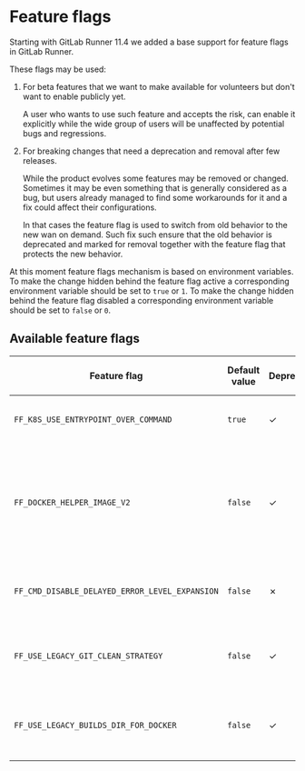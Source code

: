 # Feature flags

Starting with GitLab Runner 11.4 we added a base support for feature flags in GitLab Runner.

These flags may be used:

1. For beta features that we want to make available for volunteers but don't want to enable publicly yet.

    A user who wants to use such feature and accepts the risk, can enable it explicitly while the wide
    group of users will be unaffected by potential bugs and regressions.

1. For breaking changes that need a deprecation and removal after few releases.

    While the product evolves some features may be removed or changed. Sometimes it may be even something
    that is generally considered as a bug, but users already managed to find some workarounds for it
    and a fix could affect their configurations.

    In that cases the feature flag is used to switch from old behavior to the new wan on demand. Such
    fix such ensure that the old behavior is deprecated and marked for removal together with the feature
    flag that protects the new behavior.

At this moment feature flags mechanism is based on environment variables. To make the change hidden behind
the feature flag active a corresponding environment variable should be set to `true` or `1`. To make the
change hidden behind the feature flag disabled a corresponding environment variable should be set to
`false` or `0`.

## Available feature flags

<!--
The list of feature flags is created automatically.
If you need to update it, call `make update_feature_flags_docs` in the
root directory of this project.
The flags are defined in `./helpers/feature_flags/flags.go` file.
-->

<!-- feature_flags_list_start -->
| Feature flag | Default value | Deprecated | To be removed with | Description |
|--------------|---------------|------------|--------------------|-------------|
| `FF_K8S_USE_ENTRYPOINT_OVER_COMMAND` | `true` | ✓ | 12.0 | Enables [the fix](https://gitlab.com/gitlab-org/gitlab-runner/merge_requests/1010) for entrypoint configuration when `kubernetes` executor is used |
| `FF_DOCKER_HELPER_IMAGE_V2` | `false` | ✓ | 12.0 | Enable the helper image to use the new commands when [helper_image](https://docs.gitlab.com/runner/configuration/advanced-configuration.html#the-runnersdocker-section) is specified. This will start using the new API that will be used in 12.0 and stop showing the warning message in the build log |
| `FF_CMD_DISABLE_DELAYED_ERROR_LEVEL_EXPANSION` | `false` | ✗ |  | Disables [EnableDelayedExpansion](https://ss64.com/nt/delayedexpansion.html) for error checking for when using [Window Batch](https://docs.gitlab.com/runner/shells/#windows-batch) shell |
| `FF_USE_LEGACY_GIT_CLEAN_STRATEGY` | `false` | ✓ | 12.0 | Disables the new strategy for `git clean` that moves the clean operation after checkout and enables support for `GIT_CLEAN_FLAGS` |
| `FF_USE_LEGACY_BUILDS_DIR_FOR_DOCKER` | `false` | ✓ | 12.3 | Disables the new strategy for Docker executor to cache the content of `/builds` directory instead of `/builds/group-org` |
<!-- feature_flags_list_end -->
